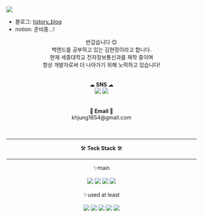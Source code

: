 <img src="https://capsule-render.vercel.app/api?type=rounded&color=auto&height=300&section=header&text=%20HyunJng%20gitHub%20&fontSize=70&textBg=true" />


* 블로그: [tistory_blog](https://hyun-jng.tistory.com/manage)
* notion: 준비중...!
<div align=center>
  반갑습니다 😊 <br>
  백엔드를 공부하고 있는 김현정이라고 합니다.<br>
  현재 세종대학교 전자정보통신과를 재학 중이며 <br>
  항상 개발자로써 더 나아가기 위해 노력하고 있습니다!<br>
</div>
<br><br>
<div align=center>
  ☁<strong> SNS </strong>☁ <br>
  <a href="https://hyun-jng.tistory.com/manage"><img src="https://img.shields.io/badge/tistory-000000?style=for-the-badge&logo=tistory&logoColor=white"></a>
  <img src="https://img.shields.io/badge/notion-808080?style=for-the-badge&logo=notion&logoColor=white">
</div>
<br><br>
<div align=center>
   📧<strong> Email </strong>📧 <br>
   khjung1654@gmail.com
</div>
<br><br>
<div align=center>
  <hr>
  🛠 <strong>Teck Stack</strong> 🛠
  <hr>
  ✨main<br><br>
  <img src="https://img.shields.io/badge/JAVA-007396?style=for-the-badge&logo=java&logoColor=white">
  <img src="https://img.shields.io/badge/Spring-6DB33F?style=for-the-badge&logo=spring&logoColor=white">
  <img src="https://img.shields.io/badge/springboot-6DB33F?style=for-the-badge&logo=springboot&logoColor=white">
  <img src="https://img.shields.io/badge/oracle-F80000?style=for-the-badge&logo=oracle&logoColor=black"><br><br>
  ✨used at least<br><br>
  <img src="https://img.shields.io/badge/javascript-F7DF1E?style=for-the-badge&logo=javascript&logoColor=black">
  <img src="https://img.shields.io/badge/html-E34F26?style=for-the-badge&logo=html5&logoColor=white">
  <img src="https://img.shields.io/badge/css-1572B6?style=for-the-badge&logo=css3&logoColor=white">
  <img src="https://img.shields.io/badge/bootstrap-7952B3?style=for-the-badge&logo=bootstrap&logoColor=white">
  <img src="https://img.shields.io/badge/apache tomcat-F8DC75?style=for-the-badge&logo=apachetomcat&logoColor=white">
</div>
